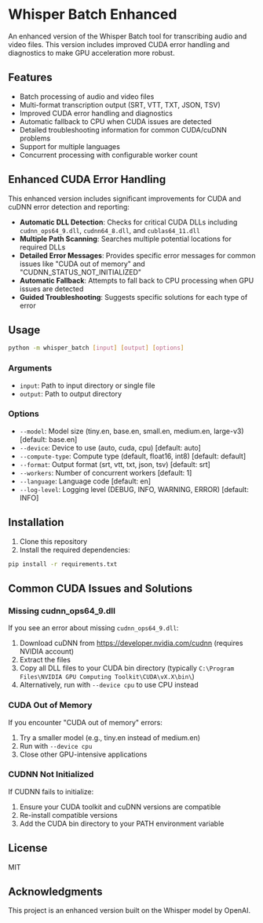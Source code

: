 # Whisper Batch Enhanced

An enhanced version of the Whisper Batch tool for transcribing audio and video files. This version includes improved CUDA error handling and diagnostics to make GPU acceleration more robust.

## Features

- Batch processing of audio and video files
- Multi-format transcription output (SRT, VTT, TXT, JSON, TSV)
- Improved CUDA error handling and diagnostics
- Automatic fallback to CPU when CUDA issues are detected
- Detailed troubleshooting information for common CUDA/cuDNN problems
- Support for multiple languages
- Concurrent processing with configurable worker count

## Enhanced CUDA Error Handling

This enhanced version includes significant improvements for CUDA and cuDNN error detection and reporting:

- **Automatic DLL Detection**: Checks for critical CUDA DLLs including `cudnn_ops64_9.dll`, `cudnn64_8.dll`, and `cublas64_11.dll`
- **Multiple Path Scanning**: Searches multiple potential locations for required DLLs
- **Detailed Error Messages**: Provides specific error messages for common issues like "CUDA out of memory" and "CUDNN_STATUS_NOT_INITIALIZED"
- **Automatic Fallback**: Attempts to fall back to CPU processing when GPU issues are detected
- **Guided Troubleshooting**: Suggests specific solutions for each type of error

## Usage

```bash
python -m whisper_batch [input] [output] [options]
```

### Arguments

- `input`: Path to input directory or single file
- `output`: Path to output directory

### Options

- `--model`: Model size (tiny.en, base.en, small.en, medium.en, large-v3) [default: base.en]
- `--device`: Device to use (auto, cuda, cpu) [default: auto]
- `--compute-type`: Compute type (default, float16, int8) [default: default]
- `--format`: Output format (srt, vtt, txt, json, tsv) [default: srt]
- `--workers`: Number of concurrent workers [default: 1]
- `--language`: Language code [default: en]
- `--log-level`: Logging level (DEBUG, INFO, WARNING, ERROR) [default: INFO]

## Installation

1. Clone this repository
2. Install the required dependencies:

```bash
pip install -r requirements.txt
```

## Common CUDA Issues and Solutions

### Missing cudnn_ops64_9.dll

If you see an error about missing `cudnn_ops64_9.dll`:

1. Download cuDNN from https://developer.nvidia.com/cudnn (requires NVIDIA account)
2. Extract the files
3. Copy all DLL files to your CUDA bin directory (typically `C:\Program Files\NVIDIA GPU Computing Toolkit\CUDA\vX.X\bin\`)
4. Alternatively, run with `--device cpu` to use CPU instead

### CUDA Out of Memory

If you encounter "CUDA out of memory" errors:

1. Try a smaller model (e.g., tiny.en instead of medium.en)
2. Run with `--device cpu`
3. Close other GPU-intensive applications

### CUDNN Not Initialized

If CUDNN fails to initialize:

1. Ensure your CUDA toolkit and cuDNN versions are compatible
2. Re-install compatible versions
3. Add the CUDA bin directory to your PATH environment variable

## License

MIT

## Acknowledgments

This project is an enhanced version built on the Whisper model by OpenAI.
